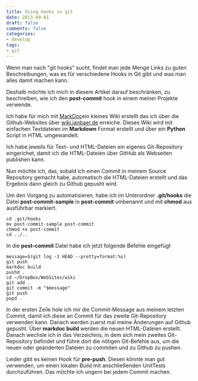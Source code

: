 ```yaml
---
title: Using hooks in git
date: 2013-09-01
draft: false
comments: false
categories:
- develop
tags:
- git
---
```


Wenn man nach "git hooks" sucht, findet man jede Menge Links zu guten Beschreibungen, was es für verschiedene Hooks in Git gibt und was man alles damit machen kann.

Deshalb möchte ich mich in diesem Artikel darauf beschränken, zu beschreiben, wie ich den **post-commit** hook in einem meiner Projekte verwende.

Ich habe für mich mit [MarkDoc](http://markdoc.org)ein kleines Wiki erstellt das ich über die Github-Websites über [wiki.janbaer.de](http://wiki.janbaer.de) erreiche. Dieses Wiki wird mit einfachen Textdateien im **Markdown** Format erstellt und über ein **Python** Script in HTML umgewandelt.

Ich habe jeweils für Text- und HTML-Dateien ein eigenes Git-Repository eingerichet, damit ich die HTML-Dateien über GitHub als Webseiten publishen kann.

Nun möchte ich, das, sobald ich einen Commit in meinem Source Repository gemacht habe, automatisch die HTML-Dateien erstellt und das Ergebnis dann gleich zu Github gepusht wird.

Um den Vorgang zu automatisieren, habe ich im Unterordner **.git/hooks** die Datei **post-commit-sample** in **post-commit** umbenannt und mit **chmod** aus ausführbar markiert.

```
cd .git/hooks
mv post-commit-sample post-commit
chmod +x post-commit
cd ../..
```

In die **post-commit** Datei habe ich jetzt folgende Befehle eingefügt

```
message=$(git log -1 HEAD --pretty=format:%s)
git push
markdoc build
pushd .
cd ~/DropBox/WebSites/wiki
git add .
git commit -m "$message"
git push
popd .
```


In der ersten Zeile hole ich mir die Commit-Message aus meinem letzten Commit, damit ich diese an Commit für das zweite Git-Repository verwenden kann. Danach werden zuerst mal meine Änderungen auf Github gepusht. Über **markdoc build** werden die neuen HTML-Dateien erstellt. Danach wechsle ich in das Verzeichnis, in dem sich mein zweites Git-Repository befindet und führe dort die nötigen Git-Befehle aus, um die neuen oder geänderten Dateien zu commiten und zu Github zu pushen.

Leider gibt es keinen Hook für **pre-push**. Diesen könnte man gut verwenden, um einen lokalen Build mit anschließenden UnitTests durchzuführen. Das möchte ich ungern bei jedem Commit machen.

